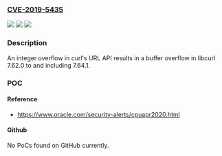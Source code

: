### [CVE-2019-5435](https://cve.mitre.org/cgi-bin/cvename.cgi?name=CVE-2019-5435)
![](https://img.shields.io/static/v1?label=Product&message=curl&color=blue)
![](https://img.shields.io/static/v1?label=Version&message=n%2Fa&color=blue)
![](https://img.shields.io/static/v1?label=Vulnerability&message=Incorrect%20Calculation%20of%20Buffer%20Size%20(CWE-131)&color=brighgreen)

### Description

An integer overflow in curl's URL API results in a buffer overflow in libcurl 7.62.0 to and including 7.64.1.

### POC

#### Reference
- https://www.oracle.com/security-alerts/cpuapr2020.html

#### Github
No PoCs found on GitHub currently.

